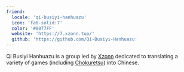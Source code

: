 ```yaml
---
friend:
  locale: 'qi-busiyi-hanhuazu'
  icon: 'fa6-solid:7'
  color: '#0077FF'
  website: 'https://7.xzonn.top/'
  github: 'https://github.com/Qi-Busiyi-Hanhuazu'
---
```


Qi Busiyi Hanhuazu is a group led by [Xzonn](/author/xzonn) dedicated to translating a variety of games (including [Chokuretsu](/chokuretsu)) into Chinese.